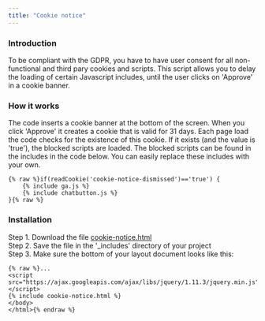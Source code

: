 ```yaml
---
title: "Cookie notice"
---
```


### Introduction

To be compliant with the GDPR, you have to have user consent for all non-functional and third pary cookies and scripts. This script allows you to delay the loading of certain Javascript includes, until the user clicks on 'Approve' in a cookie banner.

### How it works

The code inserts a cookie banner at the bottom of the screen. When you click 'Approve' it creates a cookie that is valid for 31 days. Each page load the code checks for the existence of this cookie. If it exists (and the value is 'true'), the blocked scripts are loaded. The blocked scripts can be found in the includes in the code below. You can easily replace these includes with your own.

```
{% raw %}if(readCookie('cookie-notice-dismissed')=='true') {
    {% include ga.js %}
    {% include chatbutton.js %}
}{% raw %}
```

### Installation

Step 1. Download the file [cookie-notice.html](https://raw.githubusercontent.com/jhvanderschee/jekyllcodex/gh-pages/_includes/cookie-notice.html)
<br />Step 2. Save the file in the '_includes' directory of your project
<br />Step 3. Make sure the bottom of your layout document looks like this:

```
{% raw %}...
<script src="https://ajax.googleapis.com/ajax/libs/jquery/1.11.3/jquery.min.js"></script>
{% include cookie-notice.html %}
</body>
</html>{% endraw %}
```